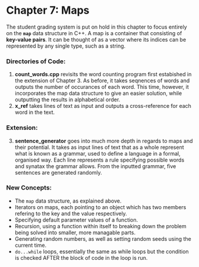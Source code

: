 # Chapter 7: Maps

The student grading system is put on hold in this chapter to focus entirely on the **`map`** data structure in C++.
A map is a container that consisting of **key-value pairs**. It can be thought of as a vector where its indices can be represented by any single type, such as a string.

### Directories of Code:
1) **count_words.cpp** revisits the word counting program first estabished in the extension of Chapter 3. As before, it takes seqnences of words and outputs the number of occurances of each word. This time, however, it incorporates the map data structure to give an easier solution, while outputting the results in alphabetical order.
2) **x_ref** takes lines of text as input and outputs a cross-reference for each word in the text.

### Extension:
3) **sentence_generator** goes into much more depth in regards to maps and their potential. It takes as input lines of text that as a whole represent what is known as a grammar, used to define a language in a formal, organised way. Each line represents a rule specifying possible words and synatax the grammar allows.
From the inputted grammar, five sentences are generated randomly.

### New Concepts:
* The `map` data structure, as explained above.
* Iterators on maps, each pointing to an object which has two members refering to the key and the value respectively.
* Specifying default parameter values of a function.
* Recursion, using a function within itself to breaking down the problem being solved into smaller, more managable parts.
* Generating random numbers, as well as setting random seeds using the current time.
* `do...while` loops, essentially the same as while loops but the condition is checked AFTER the block of code in the loop is run.
